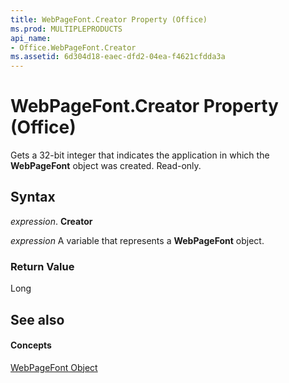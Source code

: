 ```yaml
---
title: WebPageFont.Creator Property (Office)
ms.prod: MULTIPLEPRODUCTS
api_name:
- Office.WebPageFont.Creator
ms.assetid: 6d304d18-eaec-dfd2-04ea-f4621cfdda3a
---
```



# WebPageFont.Creator Property (Office)

Gets a 32-bit integer that indicates the application in which the  **WebPageFont** object was created. Read-only.


## Syntax

 _expression_. **Creator**

 _expression_ A variable that represents a **WebPageFont** object.


### Return Value

Long


## See also


#### Concepts


[WebPageFont Object](webpagefont-object-office.md)

